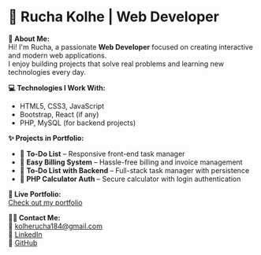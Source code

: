 # 🎨 Rucha Kolhe | Web Developer

**📝 About Me:**  
Hi! I'm Rucha, a passionate **Web Developer** focused on creating interactive and modern web applications.  
I enjoy building projects that solve real problems and learning new technologies every day.

**💻 Technologies I Work With:**  
- HTML5, CSS3, JavaScript  
- Bootstrap, React (if any)  
- PHP, MySQL (for backend projects)

**✨ Projects in Portfolio:**  
- 🌟 **To-Do List** – Responsive front-end task manager  
- 🌟 **Easy Billing System** – Hassle-free billing and invoice management  
- 🌟 **To-Do List with Backend** – Full-stack task manager with persistence  
- 🌟 **PHP Calculator Auth** – Secure calculator with login authentication  

**🔗 Live Portfolio:**  
[Check out my portfolio](#)  <!-- replace # with your live portfolio link -->

**👩‍💻 Contact Me:**  
📧 kolherucha184@gmail.com  
🔗 [LinkedIn](https://www.linkedin.com/in/rucha-kolhe)  
🔗 [GitHub](https://github.com/rucha184)

